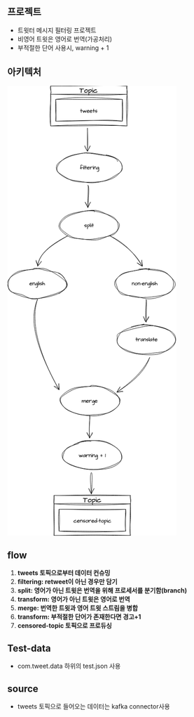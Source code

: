 ## 프로젝트 
- 트윗터 메시지 필터링 프로젝트
- 비영어 트윗은 영어로 번역(가공처리)
- 부적절한 단어 사용시, warning + 1

## 아키텍처
![Processor Diagram](image/stateless.png)

## flow
1. **tweets 토픽으로부터 데이터 컨슈밍**
2. **filtering: retweet이 아닌 경우만 담기**
3. **split: 영어가 아닌 트윗은 번역을 위해 프로세서를 분기함(branch)**
4. **transform: 영어가 아닌 트윗은 영어로 번역**
5. **merge: 번역한 트윗과 영어 트윗 스트림을 병합**
6. **transform: 부적절한 단어가 존재한다면 경고+1**
7. **censored-topic 토픽으로 프로듀싱**

## Test-data
- com.tweet.data 하위의 test.json 사용

## source
- tweets 토픽으로 들어오는 데이터는 kafka connector사용
